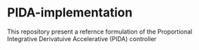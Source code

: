 # PIDA-implementation
This repository present a refernce formulation of the Proportional Integrative Derivatuive Accelerative (PIDA) controller

